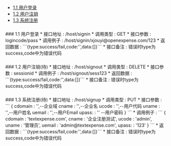 
* [1.1 用户登录](#1.1) 
* [1.2 用户注销](#1.2) 
* [1.3 系统注册](#1.3) 

<h3 id="1.1"></h3> 
### 1.1 用户登录
* 接口地址 : /host/signin
* 调用类型 : GET
* 接口参数 : logincode/pass
* 调用例子 : /host/signin/xjouyi@openexpense.com/123
* 返回数据 : ```{type:success/fail,code:'',data:[]}```
* 接口备注 : 错误时type为success,code中为错误代码



<h3 id="1.2"></h3> 
### 1.2 用户注销(待)
* 接口地址 : /host/signout
* 调用类型 : DELETE
* 接口参数 : sessionid
* 调用例子 : /host/signout/sess123
* 返回数据 : ```{type:success/fail,code:'',data:[]}```
* 接口备注 : 错误时type为success,code中为错误代码


<h3 id="1.3"></h3> 
### 1.3 系统注册(待)
* 接口地址 : /host/signup
* 调用类型 : PUT
* 接口参数 : 
```
	{
		cdomain : '',--企业域
		cname   : '',--企业名
		ucode   : '',--用户代码
		uname   : '',--用户姓名
		uemail  : '',--用户Email
		upass:  : '' --用户密码
	}
```
* 调用例子 : 
```
	{
		cdomain : 'textexpense.com',
		cname   : '企业注册测试',
		ucode   : 'admin',
		uname   : '管理员',
		uemail  : 'admin@textexpense.com',
		upass:  : '123'
	}
```
* 返回数据 : ```{type:success/fail,code:'',data:[]}```
* 接口备注 : 错误时type为success,code中为错误代码



















